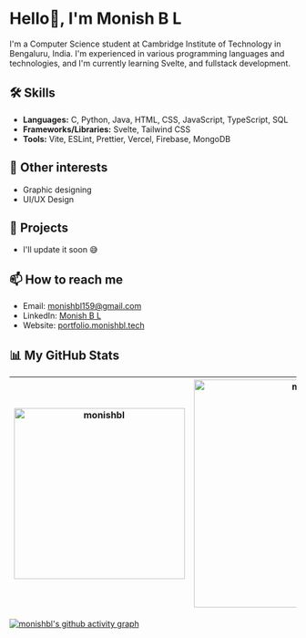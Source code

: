 <!-- ![monishbl's Stats](https://github-readme-stats.vercel.app/api?username=monishbl&theme=dark&show_icons=true&hide_border=true&count_private=true)
![monishbl's Streak](https://github-readme-streak-stats.herokuapp.com/?user=monishbl&theme=dark&hide_border=true)
![monishbl's Top Languages](https://github-readme-stats.vercel.app/api/top-langs/?username=monishbl&theme=dark&show_icons=true&hide_border=true&layout=compact )-->
# Hello👋, I'm Monish B L

I'm a Computer Science student at Cambridge Institute of Technology in Bengaluru, India. I'm experienced in various programming languages and technologies, and I'm currently learning Svelte, and fullstack development.

## 🛠 Skills
- **Languages:** C, Python, Java, HTML, CSS, JavaScript, TypeScript, SQL
- **Frameworks/Libraries:** Svelte, Tailwind CSS
- **Tools:** Vite, ESLint, Prettier, Vercel, Firebase, MongoDB

## 🎨 Other interests
- Graphic designing
- UI/UX Design

## 💼 Projects
- I'll update it soon 😅


## 📫 How to reach me
- Email: [monishbl159@gmail.com](mailto:monishbl159@gmail.com)
- LinkedIn: [Monish B L](https://www.linkedin.com/in/monish-b-l-4687b9251)
- Website: [portfolio.monishbl.tech](https://portfolio.monishbl.tech)

## 📊 My GitHub Stats
| <div style="overflow: auto;"><img src="https://github-readme-stats.vercel.app/api/top-langs?username=monishbl&theme=github_dark_dimmed&show_icons=true&locale=en&layout=compact" alt="monishbl" width="300" /></div> | <div style="overflow: auto;"><img src="https://github-readme-stats.vercel.app/api?username=monishbl&theme=github_dark_dimmed&show_icons=true&locale=en" alt="monishbl" width="400" /></div> |
| -------------------------------------------------------------------------------------------------------------------------------------------------------------------------------------------------------------------- | ------------------------------------------------------------------------------------------------------------------------------------------------------------------------------------------- |

<!-- [![monishbl's github streak stats](https://github-readme-streak-stats.herokuapp.com/?user=monishbl&theme=github_dark_dimmed&)](https://github.com/monishbl/) -->

[![monishbl's github activity graph](https://github-readme-activity-graph.vercel.app/graph?username=monishbl&theme=react-dark)](https://github.com/monishbl/)

<!-- ## 🐍 Snake Animation
![](https://gh.ifsvivek.tech/snake/github-contribution-grid-snake-dark.svg#gh-dark-mode-only) -->
